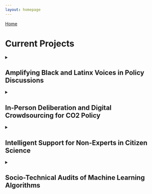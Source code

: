 ```yaml
---
layout: homepage
---
```


[Home](https://coreybjackson.com)


# Current Projects

<details><summary><h2>Amplifying Black and Latinx Voices in Policy Discussions</h2></summary>

<img src="https://raw.githubusercontent.com/cjacks04/cjacks04.github.io/main/assets/img/katie-rodriguez-unsplash.jpg#left"
     alt="Protest in front of building"
     style="float: left; margin-right: 10px;"
     width="100" 
     height="150"
     />

<p>This project aims to develop innovative digital tools and practices to boost civic engagement in underrepresented communities, specifically in the context of community deliberation and advocacy in policymaking, with a focus on environmental issues. It seeks to answer questions about the current capabilities, data needs, and trust-building in this area. The project leverages diverse expertise in human-centered design, science communication, data science, and environmental policymaking to tackle these challenges.</p>

<b>PIs:</b> Corey Jackson and  Kaiping Chen<br />
<b>Period:</b> 2023-Current <br />
<b>Funding:</b><a href="https://research.wisc.edu/increasing-social-and-economic-inclusion-2/"> UW-Madison OVCRGE: ISEI</a><br />
<br />
</details>
<details><summary><h2>In-Person Deliberation and Digital Crowdsourcing for CO2 Policy</h2></summary>
 
 <img src="https://raw.githubusercontent.com/cjacks04/cjacks04.github.io/main/assets/img/hexagon-3392236_640.jpg#left"
     alt="Digital connections"
     style="float: left; margin-right: 10px;"
     width="250" 
     height="150"
     />

<p>This project focuses on the unequal and unaddressed impact of climate change on communities of color, emphasizing the need for climate justice. It highlights the underrepresentation of these communities in social and digital discussions due to communication barriers. Using carbon-dioxide policy as a case study, the project aims to answer the research question: "How can deliberation and digital crowdsourcing designs be used to engage and amplify the voices of communities of color in carbon-dioxide policymaking?"</p>

<b>PIs:</b> Kaiping Chen and Corey Jackson <br />
<b>Period:</b> 2022-Current <br />
<b>Funding:</b><a href="https://chanzuckerberg.com/"> Chan Zuckerberg Initiative</a><br />
<br />
</details>
<details><summary><h2>Intelligent Support for Non-Experts in Citizen Science</h2></summary>

<img src="https://raw.githubusercontent.com/cjacks04/cjacks04.github.io/main/assets/img/mockup.png#left"
     alt="The Zooniverse homepage"
     style="float: left; margin-right: 10px;"
     width="250" 
     height="150"
     />

<p>This project addresses the challenge of identifying causal connections in large datasets resulting from the increased use of automated data collection instruments. While data correlation can be observed, determining causality remains a complex issue. Human experts, while helpful, have limitations in handling vast amounts of data. The project proposes to involve non-expert volunteers in analyzing scientific data by developing a human-centered computing system. The hypothesis is that by providing background knowledge and improved machine processing of data, even novices can contribute to identifying meaningful and potentially causal connections, thus enhancing the value of citizen science in data analysis.</p>

<b>PIs:</b> Carsten Østerlund (Syracuse University), Kevin Crowston (Syracuse University), Aggelos Katsaggelos (Northwestern University), Vicky Kalogera (Northwestern University), Marissa Walker (Christopher Newport University), and Corey Jackson<br />
<b>Period:</b> 2020-Current <br />
<b>Funding:</b><a href=""> U.S. National Science Foundation</a><br />
<br />
{% include_relative _includes/publications_int.md %}
<br />
</details>

<details><summary><h2>Socio-Technical Audits of Machine Learning Algorithms</h2></summary>
<img src="https://raw.githubusercontent.com/cjacks04/cjacks04.github.io/main/assets/img/ucd.jpg#left"
     alt="Digital connections"
     style="float: left; margin-right: 10px;"
     width="200" 
     height="150"
     />

<p>This research aims to mitigate algorithmic bias in machine learning through a socio-technical framework applied to algorithmic audits. The project aims to cultivate collaboration between machine learning developers and the broader public, with the objective of minimizing adverse outcomes for all demographic groups arising from the application of machine learning in various decision-making contexts. The project undertakes the task of redefining fairness, acknowledging its inherent contextuality and adaptability, while actively integrating public opinions and attitudes into the process of algorithmic audits. This project positions fairness as a multifaceted phenomenon with social, historical, contextual, and geographical dimensions.</p> 

<b>PIs:</b> Corey Jackson <br />
<b>Period:</b> Ongoing <br />
<b>Funding:</b> NA <br />

<br />
{% include_relative _includes/publications_soc.md %}
<br />
</details>




